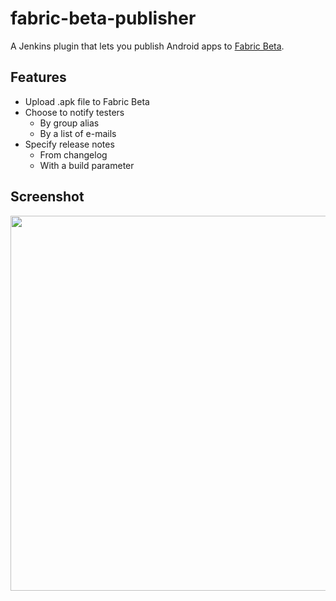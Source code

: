 # fabric-beta-publisher
A Jenkins plugin that lets you publish Android apps to [Fabric Beta](https://docs.fabric.io/android/beta/overview.html).

## Features

* Upload .apk file to Fabric Beta
* Choose to notify testers
  * By group alias
  * By a list of e-mails
* Specify release notes
  * From changelog
  * With a build parameter

## Screenshot

<img width="600px" src="http://i.imgur.com/ladnLhk.png"/>
